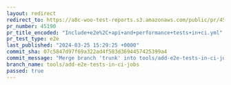 ```yaml
---
layout: redirect
redirect_to: https://a8c-woo-test-reports.s3.amazonaws.com/public/pr/45190/e2e/index.html
pr_number: 45190
pr_title_encoded: "Include+e2e%2C+api+and+performance+tests+in+ci.yml"
pr_test_type: e2e
last_published: "2024-03-25 15:29:25 +0000"
commit_sha: 07c5847d97f69a322ad4f583d3694457425399a4
commit_message: "Merge branch 'trunk' into tools/add-e2e-tests-in-ci-jobs"
branch_name: tools/add-e2e-tests-in-ci-jobs
passed: true
---
```

